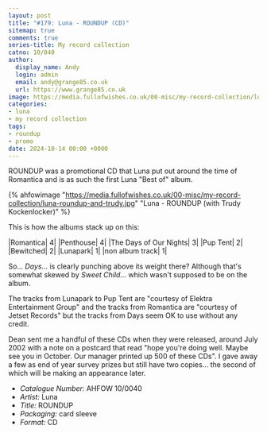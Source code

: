 ```yaml
---
layout: post
title: "#179: Luna - ROUNDUP (CD)"
sitemap: true
comments: true
series-title: My record collection
catno: 10/040
author:
  display_name: Andy
  login: admin
  email: andy@grange85.co.uk
  url: https://www.grange85.co.uk
image: https://media.fullofwishes.co.uk/00-misc/my-record-collection/luna-roundup-and-trudy.jpg
categories:
- luna
- my record collection
tags:
- roundup
- promo
date: 2024-10-14 00:00 +0000
---
```

ROUNDUP was a promotional CD that Luna put out around the time of Romantica and is as such the first Luna "Best of" album.

{% ahfowimage "https://media.fullofwishes.co.uk/00-misc/my-record-collection/luna-roundup-and-trudy.jpg" "Luna - ROUNDUP (with Trudy Kockenlocker)" %}

This is how the albums stack up on this:

|Romantica|	4|
|Penthouse|	4|
|The Days of Our Nights|	3|
|Pup Tent|	2|
|Bewitched|	2|
|Lunapark|	1|
|non album track|	1|

So... _Days..._ is clearly punching above its weight there? Although that's somewhat skewed by _Sweet Child..._ which wasn't supposed to be on the album.

The tracks from Lunapark to Pup Tent are "courtesy of Elektra Entertainment Group" and the tracks from Romantica are "courtesy of Jetset Records" but the tracks from Days seem OK to use without any credit.

Dean sent me a handful of these CDs when they were released, around July 2002 with a note on a postcard that read "hope you're doing well. Maybe see you in October. Our manager printed up 500 of these CDs". I gave away a few as end of year survey prizes but still have two copies... the second of which will be making an appearance later.

 - *Catalogue Number:*  AHFOW 10/0040
 - *Artist:* Luna
 - *Title:* ROUNDUP
 - *Packaging:* card sleeve
 - *Format:* CD

